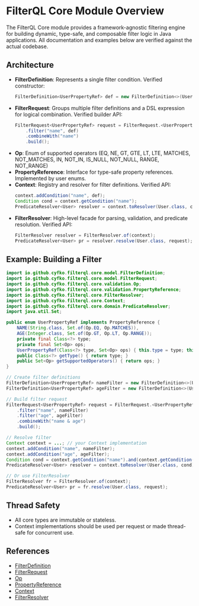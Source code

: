 # FilterQL Core Module Overview

The FilterQL Core module provides a framework-agnostic filtering engine for building dynamic, type-safe, and composable filter logic in Java applications. All documentation and examples below are verified against the actual codebase.

## Architecture

- **FilterDefinition**: Represents a single filter condition. Verified constructor:
  ```java
  FilterDefinition<UserPropertyRef> def = new FilterDefinition<>(UserPropertyRef.NAME, Op.MATCHES, "John%")
  ```
- **FilterRequest**: Groups multiple filter definitions and a DSL expression for logical combination. Verified builder API:
  ```java
  FilterRequest<UserPropertyRef> request = FilterRequest.<UserPropertyRef>builder()
      .filter("name", def)
      .combineWith("name")
      .build();
  ```
- **Op**: Enum of supported operators (EQ, NE, GT, GTE, LT, LTE, MATCHES, NOT_MATCHES, IN, NOT_IN, IS_NULL, NOT_NULL, RANGE, NOT_RANGE)
- **PropertyReference**: Interface for type-safe property references. Implemented by user enums.
- **Context**: Registry and resolver for filter definitions. Verified API:
  ```java
  context.addCondition("name", def);
  Condition cond = context.getCondition("name");
  PredicateResolver<User> resolver = context.toResolver(User.class, cond);
  ```
- **FilterResolver**: High-level facade for parsing, validation, and predicate resolution. Verified API:
  ```java
  FilterResolver resolver = FilterResolver.of(context);
  PredicateResolver<User> pr = resolver.resolve(User.class, request);
  ```

## Example: Building a Filter

```java
import io.github.cyfko.filterql.core.model.FilterDefinition;
import io.github.cyfko.filterql.core.model.FilterRequest;
import io.github.cyfko.filterql.core.validation.Op;
import io.github.cyfko.filterql.core.validation.PropertyReference;
import io.github.cyfko.filterql.core.FilterResolver;
import io.github.cyfko.filterql.core.Context;
import io.github.cyfko.filterql.core.domain.PredicateResolver;
import java.util.Set;

public enum UserPropertyRef implements PropertyReference {
    NAME(String.class, Set.of(Op.EQ, Op.MATCHES)),
    AGE(Integer.class, Set.of(Op.GT, Op.LT, Op.RANGE));
    private final Class<?> type;
    private final Set<Op> ops;
    UserPropertyRef(Class<?> type, Set<Op> ops) { this.type = type; this.ops = ops; }
    public Class<?> getType() { return type; }
    public Set<Op> getSupportedOperators() { return ops; }
}

// Create filter definitions
FilterDefinition<UserPropertyRef> nameFilter = new FilterDefinition<>(UserPropertyRef.NAME, Op.MATCHES, "John%") ;
FilterDefinition<UserPropertyRef> ageFilter = new FilterDefinition<>(UserPropertyRef.AGE, Op.GT, 18);

// Build filter request
FilterRequest<UserPropertyRef> request = FilterRequest.<UserPropertyRef>builder()
    .filter("name", nameFilter)
    .filter("age", ageFilter)
    .combineWith("name & age")
    .build();

// Resolve filter
Context context = ...; // your Context implementation
context.addCondition("name", nameFilter);
context.addCondition("age", ageFilter);
Condition cond = context.getCondition("name").and(context.getCondition("age"));
PredicateResolver<User> resolver = context.toResolver(User.class, cond);

// Or use FilterResolver
FilterResolver fr = FilterResolver.of(context);
PredicateResolver<User> pr = fr.resolve(User.class, request);
```

## Thread Safety
- All core types are immutable or stateless.
- Context implementations should be used per request or made thread-safe for concurrent use.

## References
- [FilterDefinition](../../core/java/src/main/java/io/github/cyfko/filterql/core/model/FilterDefinition.java)
- [FilterRequest](../../core/java/src/main/java/io/github/cyfko/filterql/core/model/FilterRequest.java)
- [Op](../../core/java/src/main/java/io/github/cyfko/filterql/core/validation/Op.java)
- [PropertyReference](../../core/java/src/main/java/io/github/cyfko/filterql/core/validation/PropertyReference.java)
- [Context](../../core/java/src/main/java/io/github/cyfko/filterql/core/Context.java)
- [FilterResolver](../../core/java/src/main/java/io/github/cyfko/filterql/core/FilterResolver.java)
